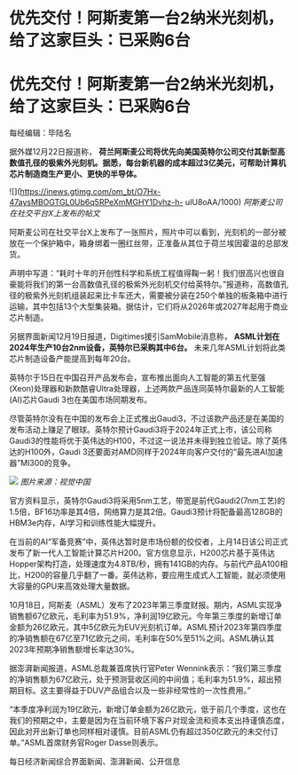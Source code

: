 # 优先交付！阿斯麦第一台2纳米光刻机，给了这家巨头：已采购6台

# 优先交付！阿斯麦第一台2纳米光刻机，给了这家巨头：已采购6台

每经编辑：毕陆名

据外媒12月22日报道称，
**荷兰阿斯麦公司将优先向美国英特尔公司交付其新型高数值孔径的极紫外光刻机。据悉，每台新机器的成本超过3亿美元，可帮助计算机芯片制造商生产更小、更快的半导体。**

![](https://inews.gtimg.com/om_bt/O7Hx-47aysMBOGTGL0Ub6q5RPeXmMGHY1Dvhz-h-
uIU8oAA/1000) _阿斯麦公司在社交平台X上发布的帖文_

阿斯麦公司在社交平台X上发布了一张照片，照片中可以看到，光刻机的一部分被放在一个保护箱中，箱身绑着一圈红丝带，正准备从其位于荷兰埃因霍温的总部发货。

声明中写道：“耗时十年的开创性科学和系统工程值得鞠一躬！我们很高兴也很自豪能将我们的第一台高数值孔径的极紫外光刻机交付给英特尔。”报道称，高数值孔径的极紫外光刻机组装起来比卡车还大，需要被分装在250个单独的板条箱中进行运输，其中包括13个大型集装箱。据估计，它们将从2026年或2027年起用于商业芯片制造。

另据界面新闻12月19日报道，Digitimes援引SamMobile消息称， **ASML计划在2024年生产10台2nm设备，英特尔已采购其中6台。**
未来几年ASML计划将此类芯片制造设备产能提高到每年20台。

英特尔于15日在中国召开产品发布会，宣布推出面向人工智能的第五代至强(Xeon)处理器和新款酷睿Ultra处理器，上述两款产品连同英特尔最新的人工智能(AI)芯片Gaudi
3也在美国市场同期发布。

尽管英特尔没有在中国的发布会上正式推出Gaudi3，不过该款产品还是在美国的发布活动上赚足了眼球。英特尔预计Gaudi3将于2024年正式上市，该公司称Gaudi3的性能将优于英伟达的H100，不过这一说法并未得到独立验证。除了英伟达的H100外，Gaudi
3还要面对AMD同样于2024年向客户交付的“最先进AI加速器”MI300的竞争。

![](https://inews.gtimg.com/om_bt/OiKFDMADFpHeM3D5VgLE90OOPN17xZrhLjW9ChiY9J2_YAA/1000)
_图片来源：视觉中国_

官方资料显示，英特尔Gaudi3将采用5nm工艺，带宽是前代Gaudi2(7nm工艺)的1.5倍，BF16功率是其4倍，网络算力是其2倍。Gaudi3预计将配备最高128GB的HBM3e内存，AI学习和训练性能大幅提升。

在当前的AI“军备竞赛”中，英伟达暂时是市场份额的佼佼者，上月14日该公司正式发布了新一代人工智能计算芯片H200。官方信息显示，H200芯片基于英伟达Hopper架构打造，处理速度为4.8TB/秒，拥有141GB的内存。与前代产品A100相比，H200的容量几乎翻了一番。英伟达称，要应用生成式人工智能，就必须使用大容量的GPU来高效处理大量数据。

10月18日，阿斯麦（ASML）发布了2023年第三季度财报。期内，ASML实现净销售额67亿欧元，毛利率为51.9%，净利润19亿欧元。今年第三季度的新增订单金额为26亿欧元，其中5亿欧元为EUV光刻机订单。ASML预计2023年第四季度的净销售额在67亿至71亿欧元之间，毛利率在50%至51%之间。ASML确认其2023年预期净销售额增长率达30%。

据澎湃新闻报道，ASML总裁兼首席执行官Peter
Wennink表示：“我们第三季度的净销售额为67亿欧元，处于预测营收区间的中间值；毛利率为51.9%，超出预期目标。这主要得益于DUV产品组合以及一些非经常性的一次性费用。”

“本季度净利润为19亿欧元，新增订单金额为26亿欧元，低于前几个季度，这也在我们的预期之中，主要是因为在当前环境下客户对现金流和资本支出持谨慎态度，因此对开出新订单也同样相对谨慎。目前ASML仍有超过350亿欧元的未交付订单。”ASML首席财务官Roger
Dasse则表示。

每日经济新闻综合界面新闻、澎湃新闻、公开信息

